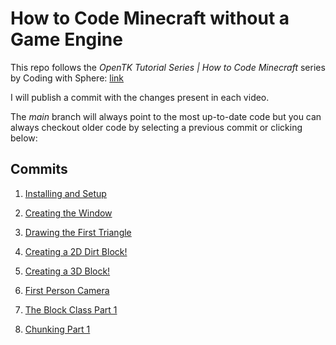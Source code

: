 # How to Code Minecraft without a Game Engine

This repo follows the *OpenTK Tutorial Series | How to Code Minecraft* series by Coding with Sphere: [link](https://www.youtube.com/playlist?list=PLvN4CrYN-8i6fPOfPgS8YsoncOYZql9p8)

I will publish a commit with the changes present in each video. 

The *main* branch will always point to the most up-to-date code but you can always checkout older code by selecting a previous commit or clicking below:

## Commits

1. [Installing and Setup](https://github.com/LeJawa/MinecraftCloneOpenTkTutorial/tree/bad87c643ef98c1bfa3176b2a01670eae91ea661)

1. [Creating the Window](https://github.com/LeJawa/MinecraftCloneOpenTkTutorial/tree/bdc644187078c5b26fafd32d1a6680fadc6b0b61)

1. [Drawing the First Triangle](https://github.com/LeJawa/MinecraftCloneOpenTkTutorial/tree/5b050aa40a4087dda429545916759fbcfa0f98f6)

1. [Creating a 2D Dirt Block!](https://github.com/LeJawa/MinecraftCloneOpenTkTutorial/tree/31f553beac704b868de7547847e8053d70beb912)

1. [Creating a 3D Block!](https://github.com/LeJawa/MinecraftCloneOpenTkTutorial/tree/18066ed23fc320d5ad68f320a084d9d67e1a23be)

1. [First Person Camera](https://github.com/LeJawa/MinecraftCloneOpenTkTutorial/tree/38d0546a4e0834007ab029a561bf587e71bc3590)

1. [The Block Class Part 1](https://github.com/LeJawa/MinecraftCloneOpenTkTutorial/tree/ce50b29ea917f9c741053094be556e1a02db0496)

1. [Chunking Part 1](https://github.com/LeJawa/MinecraftCloneOpenTkTutorial)
